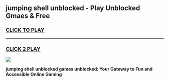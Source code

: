 
## jumping shell unblocked - Play Unblocked Gmaes & Free
<h3>
<a href="https://news.freeplayer.one?title=jumping_shell_unblocked&ref=23F">CLICK TO PLAY</a></h3>
<hr>

<h3>
<a href="https://news.freeplayer.one?title=jumping_shell_unblocked&ref=23F">CLICK 2 PLAY</a>
  
</h3>

<a href="https://news.freeplayer.one?title=jumping_shell_unblocked&ref=23F/"><img src="https://clearcache.store/games.png"></a>


**jumping shell unblocked games unblocked: Your Gateway to Fun and Accessible Online Gaming**
